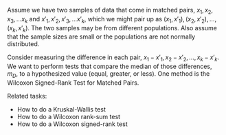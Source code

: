 
Assume we have two samples of data that come in matched pairs,
$x_1, x_2, x_3, \ldots x_k$ and $x'_1, x'_2, x'_3, \ldots x'_k$,
which we might pair up as $(x_1,x'_1),(x_2,x'_2),\ldots,(x_k,x'_k)$.
The two samples may be from different populations.
Also assume that the sample sizes are small or the populations are not normally
distributed.

Consider measuring the difference in each pair, $x_1-x'_1,x_2-x'_2,\ldots,x_k-x'_k$.
We want to perform tests that compare the median of those differences, $m_D$, to a
hypothesized value (equal, greater, or less). One method is the Wilcoxon
Signed-Rank Test for Matched Pairs.

Related tasks:

 * How to do a Kruskal-Wallis test
 * How to do a Wilcoxon rank-sum test
 * How to do a Wilcoxon signed-rank test
